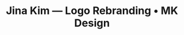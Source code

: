 ---
href: "/projects/jina-kim/"
image: "/images/jina-kim/jina-kim.jpg"
alt: "Jina Kim logo mockup"
title: "Jina Kim — Logo Rebranding • MK Design"
seo: "A logo rebranding case study focused on refreshing the branding for Jina Kim, a popular culture, fashion, and lifestyle content creator."
keywords: "Branding, Digital, Logo, Embroidery, SNS, Graphic, Design"
previousurl: "#"
name: "Jina Kim — Branding"
nexturl: "#"
dates: "2019"
brief: |
  <b>The key to a successful rebranding is finding the delicate balance between where a brand has been, and the places it wants to go.</b>
  <p class="milli push-1-2">As a content creator on <a href="https://www.youtube.com/user/itsjinakim">YouTube</a> and <a href="https://www.instagram.com/itsjinakim/">Instagram</a>, it was clear that Jina wanted to give her branding new life, but to stay true to her fanbase. Here’s a snapshot of how the branding looked in 2019:</p>
  <img src="/images/jina-kim/brief.jpg" class="img-flex" alt="Youtube banner featuring Jina Kim's former branding">
research: |
  Like all good designers do, we started with researching all of the available digital metrics for the Jina Kim brand.
  <p class="milli push-1-2">The analysis of this data told us a lot, including that:</p>
  <ul class="milli push-0">
    <li class="push-1-2">Her audience <b>values her honesty</b></li>
    <li class="push-1-2">Her viewership is <b>international</b>, and the core audience is <b>very dedicated</b></li>
    <li class="push-1-2">Korean content and keywords work really well to <b>encourage views and new subscriptions</b> to her channel</li>
    <li class="push-0">K-pop and dating content is <b>consistently, and sustainably popular</b></li>
  </ul>
ideate: |
  Three different avenues for a word mark were considered in this stage:
  <p class="push-0 milli">A sharp, geometric word mark that could be deconstructed to <b>write Jina in both English and Korean;</b></p>
  <img src="/images/jina-kim/ideate1.jpg" class="img-flex pad-b pad-t" alt="First word mark concept, featuring sharp edges to letterforms">
  <p class="push-0 milli">A handwritten-style word mark, that would mimic the brand name as a signature, <b>based on Jina’s handwriting;</b> and</p>
  <img src="/images/jina-kim/ideate2.jpg" class="img-flex pad-b pad-t" alt="Second word mark concept, featuring a handwriting sample from Jina">
  <p class="push-0 milli">A word mark based on an existing font, <b>styled with individual customized attributes</b> to make it her own.</p>
ideate-image: "/images/jina-kim/ideate3.jpg"
ideate-image-alt: "Third word mark concept, featuring a modified font"
create: |
  <b>The signature style was the winner amongst the logo concepts.</b> After several iterations, it evolved into the word mark that represents Jina’s brand today:
  <p class="milli push-1-2">Before the final hand-off, <b>a review of existing domestic trademarks</b> was also conducted for Jina. This was to ensure every effort was made to give her the option of trademarking her logo.</p>
  <p class="milli push-1-2"><b>The time from the initial consultation to the final product was just under four weeks,</b> and happily, was well-received by both Jina and her audience.</p>
  <p class="push-0 milli">If you're interested in seeing this branding in action, or even in checking out Jina's content— she's fabulous!— you can <a href="https://jinakim.kr/">click here</a> to visit her personal site.</p>
create-image: "/images/jina-kim/create.jpg"
create-image-alt: "Dark mode Youtube page featuring Jina Kim's updated logo"
finalproduct: |
  The finalized logo was built to be rhythmic, feminine, and clean. The wave-like qualities resemble Jina’s oceanic hometown of Incheon, and have a very calming quality to them.
  <p class="push-0 milli">We kept the logo simple, to make it accessible for her very international audience. The wordmark also meets the minimum width specifications for embroidery, which was an extremely important consideration for Jina’s clothing line.</p>
finalproduct-image: "/images/jina-kim/logo.jpg"
finalproduct-alt: "Final word mark logo"
finalproduct-mockup1: "/images/jina-kim/website-mockup.png"
mockup-alt: "Digital mockups of Jina Kim's new branding, featured on a variety of devices, including a MacBook, iPad, and iPhone."
---